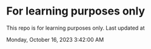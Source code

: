 # For learning purposes only
This repo is for learning purposes only.
Last updated at

Monday, October 16, 2023 3:42:00 AM

